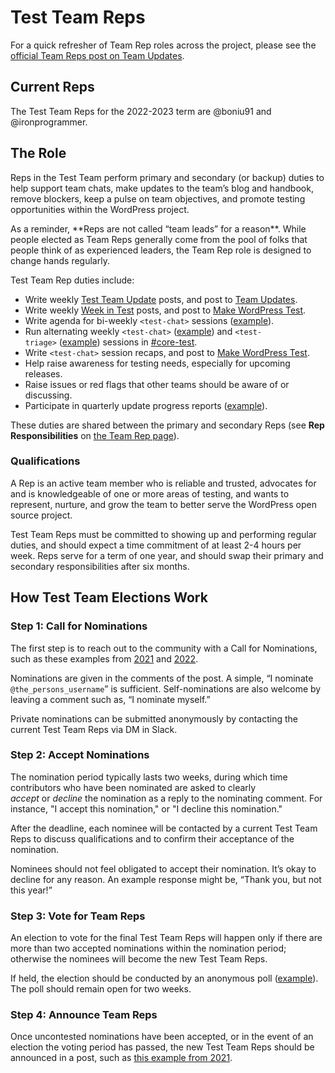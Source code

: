 # Test Team Reps

For a quick refresher of Team Rep roles across the project, please see the [official Team Reps post on Team Updates](https://make.wordpress.org/updates/team-reps/).

## Current Reps

The Test Team Reps for the 2022-2023 term are @boniu91 and @ironprogrammer.

## The Role

Reps in the Test Team perform primary and secondary (or backup) duties to help support team chats, make updates to the team’s blog and handbook, remove blockers, keep a pulse on team objectives, and promote testing opportunities within the WordPress project.

<div class="callout callout-info">
As a reminder, **Reps are not called “team leads” for a reason**. While people elected as Team Reps generally come from the pool of folks that people think of as experienced leaders, the Team Rep role is designed to change hands regularly.
</div>

Test Team Rep duties include:

- Write weekly [Test Team Update](https://make.wordpress.org/updates/tag/test/) posts, and post to [Team Updates](https://make.wordpress.org/updates/).
- Write weekly [Week in Test](https://make.wordpress.org/test/category/week-in-test/) posts, and post to [Make WordPress Test](https://make.wordpress.org/test/).
- Write agenda for bi-weekly `<test-chat>` sessions ([example](https://make.wordpress.org/test/2021/07/19/test-chat-agenda-for-july-20-2021/)).
- Run alternating weekly `<test-chat>` ([example](https://wordpress.slack.com/archives/C03B0H5J0/p1626181220122300)) and `<test-triage>` ([example](https://wordpress.slack.com/archives/C03B0H5J0/p1625576610036600)) sessions in [#core-test](https://wordpress.slack.com/messages/core-test/).
- Write `<test-chat>` session recaps, and post to [Make WordPress Test](https://make.wordpress.org/test/).
- Help raise awareness for testing needs, especially for upcoming releases.
- Raise issues or red flags that other teams should be aware of or discussing.
- Participate in quarterly update progress reports ([example](https://make.wordpress.org/updates/2021/04/15/quarterly-updates-q1-2021/)).

These duties are shared between the primary and secondary Reps (see **Rep Responsibilities** on [the Team Rep page](https://make.wordpress.org/updates/team-reps/#team-rep-orientation)).

### Qualifications

A Rep is an active team member who is reliable and trusted, advocates for and is knowledgeable of one or more areas of testing, and wants to represent, nurture, and grow the team to better serve the WordPress open source project.

Test Team Reps must be committed to showing up and performing regular duties, and should expect a time commitment of at least 2-4 hours per week. Reps serve for a term of one year, and should swap their primary and secondary responsibilities after six months.

## How Test Team Elections Work

### Step 1: Call for Nominations

The first step is to reach out to the community with a Call for Nominations, such as these examples from [2021](https://make.wordpress.org/test/2021/07/20/test-team-reps-call-for-nominations/) and [2022](https://make.wordpress.org/test/2022/08/10/test-team-reps-call-for-nominations-2/).

Nominations are given in the comments of the post. A simple, “I nominate `@the_persons_username`” is sufficient. Self-nominations are also welcome by leaving a comment such as, “I nominate myself.”

Private nominations can be submitted anonymously by contacting the current Test Team Reps via DM in Slack.

### Step 2: Accept Nominations

The nomination period typically lasts two weeks, during which time contributors who have been nominated are asked to clearly _accept_ or _decline_ the nomination as a reply to the nominating comment. For instance, "I accept this nomination," or "I decline this nomination."

After the deadline, each nominee will be contacted by a current Test Team Reps to discuss qualifications and to confirm their acceptance of the nomination.

Nominees should not feel obligated to accept their nomination. It’s okay to decline for any reason. An example response might be, “Thank you, but not this year!”

### Step 3: Vote for Team Reps

An election to vote for the final Test Team Reps will happen only if there are more than two accepted nominations within the nomination period; otherwise the nominees will become the new Test Team Reps.

If held, the election should be conducted by an anonymous poll ([example](https://make.wordpress.org/community/2020/12/01/community-team-reps-submit-your-votes-2/)). The poll should remain open for two weeks.

### Step 4: Announce Team Reps

Once uncontested nominations have been accepted, or in the event of an election the voting period has passed, the new Test Team Reps should be announced in a post, such as [this example from 2021](https://make.wordpress.org/test/2021/08/03/test-team-reps-for-2021/).
